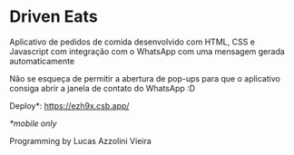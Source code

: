 # Driven Eats

Aplicativo de pedidos de comida desenvolvido com HTML, CSS e Javascript com integração com o WhatsApp com uma mensagem gerada automaticamente

Não se esqueça de permitir a abertura de pop-ups para que o aplicativo consiga abrir a janela de contato do WhatsApp :D

Deploy*: https://ezh9x.csb.app/

<em>*mobile only</em>

Programming by Lucas Azzolini Vieira
